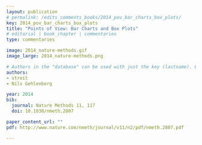 ```yaml
---
layout: publication
# permalink: /edits_comments_books/2014_pov_bar_charts_box_plots/
key: 2014_pov_bar_charts_box_plots
title: "Points of View: Bar Charts and Box Plots"
# editorial | book_chapter | commentaries
type: commentaries

image: 2014_nature-methods.gif
image_large: 2014_nature-methods.png

# Authors in the "database" can be used with just the key (lastname). Others can be written properly.
authors:
- streit
- Nils Gehlenborg

year: 2014
bib:
  journal: Nature Methods 11, 117
  doi: 10.1038/nmeth.2807

paper_content_url: ""
pdf: http://www.nature.com/nmeth/journal/v11/n2/pdf/nmeth.2807.pdf

---
```


